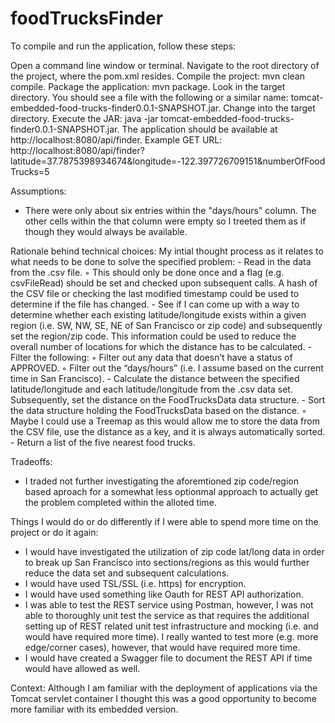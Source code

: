 # foodTrucksFinder

To compile and run the application, follow these steps:

Open a command line window or terminal.
Navigate to the root directory of the project, where the pom.xml resides.
Compile the project: mvn clean compile.
Package the application: mvn package.
Look in the target directory. You should see a file with the following or a similar name: tomcat-embedded-food-trucks-finder0.0.1-SNAPSHOT.jar.
Change into the target directory.
Execute the JAR: java -jar tomcat-embedded-food-trucks-finder0.0.1-SNAPSHOT.jar.
The application should be available at http://localhost:8080/api/finder.
Example GET URL: http://localhost:8080/api/finder?latitude=37.7875398934674&longitude=-122.397726709151&numberOfFoodTrucks=5

Assumptions:
- There were only about six entries within the "days/hours" column. The other cells within the that column were empty so I treeted them as if though they would always be available.

Rationale behind technical choices:
My intial thought process as it relates to what needs to be done to solve the specified problem:
    - Read in the data from the .csv file.
        ◦ This should only be done once and a flag (e.g. csvFileRead) should be set and checked upon subsequent calls. A hash of the CSV file or checking the last modified timestamp could be used to determine if the file has changed.
    - See if I can come up with a way to determine whether each existing latitude/longitude exists within a given region (i.e. SW, NW, SE, NE of San Francisco or zip code) and subsequently set the region/zip code. This information could be used to reduce the overall number of locations for which the distance has to be calculated.
    - Filter the following:
        ◦ Filter out any data that doesn’t have a status of APPROVED.
        ◦ Filter out the “days/hours” (i.e. I assume based on the current time in San Francisco).
    - Calculate the distance between the specified latitude/longitude and each latitude/longitude from the .csv data set. Subsequently, set the distance on the FoodTrucksData data structure. 
    - Sort the data structure holding the FoodTrucksData based on the distance.
        ◦ Maybe I could use a Treemap as this would allow me to store the data from the CSV file, use the distance as a key, and it is always automatically sorted.
    - Return a list of the five nearest food trucks.
    
Tradeoffs:
- I traded not further investigating the aforemtioned zip code/region based aproach for a somewhat less optionmal approach to actually get the problem completed within the alloted time.

Things I would do or do differently if I were able to spend more time on the project or do it again:
- I would have investigated the utilization of zip code lat/long data in order to break up San Francisco into sections/regions as this would further reduce the data set and subsequent calculations.
- I would have used TSL/SSL (i.e. https) for encryption.
- I would have used something like Oauth for REST API authorization.
- I was able to test the REST service using Postman, however, I was not able to thoroughly unit test the service as that requires the additional setting up of REST related unit test infrastructure and mocking (i.e. and would have required more time). I really wanted to test more (e.g. more edge/corner cases), however, that would have required more time. 
- I would have created a Swagger file to document the REST API if time would have allowed as well.

Context: Although I am familiar with the deployment of applications via the Tomcat servlet container I thought this was a good opportunity to become more familiar with its embedded version.
